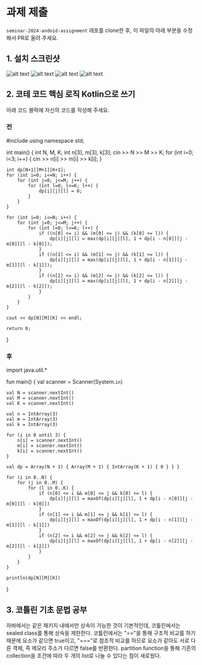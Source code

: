 # 과제 제출

`seminar-2024-andoid-assignment` 레포를 clone한 후, 이 파일의 아래 부분을 수정해서 PR로 올려 주세요.

## 1. 설치 스크린샷

![alt text](<스크린샷 2024-09-11 133656.png>)
![alt text](<스크린샷 2024-09-11 133916.png>)
![alt text](<스크린샷 2024-09-11 140506.png>)
![alt text](<스크린샷 2024-09-11 140656.png>)

## 2. 코테 코드 핵심 로직 Kotlin으로 쓰기

아래 코드 블럭에 자신의 코드를 작성해 주세요.

### 전

#include <iostream>
using namespace std;

int main() {
    int N, M, K;
    int n[3], m[3], k[3];
    cin >> N >> M >> K;
    for (int i=0; i<3; i++) {
        cin >> n[i] >> m[i] >> k[i];
    }

    int dp[N+1][M+1][K+1];
    for (int i=0; i<=N; i++) {
        for (int j=0; j<=M; j++) {
            for (int l=0; l<=K; l++) {
                dp[i][j][l] = 0;
            }
        }
    }

    for (int i=0; i<=N; i++) {
        for (int j=0; j<=M; j++) {
            for (int l=0; l<=K; l++) {
                if ((n[0] <= i) && (m[0] <= j) && (k[0] <= l)) {
                    dp[i][j][l] = max(dp[i][j][l], 1 + dp[i - n[0]][j - m[0]][l - k[0]]);
                }
                if ((n[1] <= i) && (m[1] <= j) && (k[1] <= l)) {
                    dp[i][j][l] = max(dp[i][j][l], 1 + dp[i - n[1]][j - m[1]][l - k[1]]);
                } 
                if ((n[2] <= i) && (m[2] <= j) && (k[2] <= l)) {
                    dp[i][j][l] = max(dp[i][j][l], 1 + dp[i - n[2]][j - m[2]][l - k[2]]);
                } 
            }
        }
    }

    cout << dp[N][M][K] << endl;

    return 0;
}

### 후

import java.util.*

fun main() {
    val scanner = Scanner(System.`in`)

    val N = scanner.nextInt()
    val M = scanner.nextInt()
    val K = scanner.nextInt()

    val n = IntArray(3)
    val m = IntArray(3)
    val k = IntArray(3)

    for (i in 0 until 3) {
        n[i] = scanner.nextInt()
        m[i] = scanner.nextInt()
        k[i] = scanner.nextInt()
    }

    val dp = Array(N + 1) { Array(M + 1) { IntArray(K + 1) { 0 } } }

    for (i in 0..N) {
        for (j in 0..M) {
            for (l in 0..K) {
                if (n[0] <= i && m[0] <= j && k[0] <= l) {
                    dp[i][j][l] = maxOf(dp[i][j][l], 1 + dp[i - n[0]][j - m[0]][l - k[0]])
                }
                if (n[1] <= i && m[1] <= j && k[1] <= l) {
                    dp[i][j][l] = maxOf(dp[i][j][l], 1 + dp[i - n[1]][j - m[1]][l - k[1]])
                }
                if (n[2] <= i && m[2] <= j && k[2] <= l) {
                    dp[i][j][l] = maxOf(dp[i][j][l], 1 + dp[i - n[2]][j - m[2]][l - k[2]])
                }
            }
        }
    }

    println(dp[N][M][K])
}

## 3. 코틀린 기초 문법 공부

자바에서는 같은 패키지 내에서만 상속이 가능한 것이 기본적인데, 코틀린에서는 sealed class를 통해 상속을 제한한다.
코틀린에서는 "=="을 통해 구조적 비교를 하기 때문에 요소가 같으면 true이고, "==="로 참조적 비교를 하므로 요소가 같아도 서로 다른 객체, 즉 메모리 주소가 다르면 false를 반환한다. 
partition function을 통해 기존의 collection을 조건에 따라 두 개의 list로 나눌 수 있다는 점이 새로웠다.

